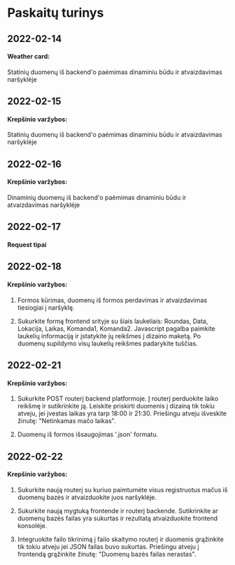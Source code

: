 # Paskaitų turinys


## 2022-02-14
#### Weather card:
Statinių duomenų iš backend'o paėmimas dinaminiu būdu ir atvaizdavimas naršyklėje

## 2022-02-15
#### Krepšinio varžybos:
Statinių duomenų iš backend'o paėmimas dinaminiu būdu ir atvaizdavimas naršyklėje

## 2022-02-16
#### Krepšinio varžybos:
Dinaminių duomenų iš backend'o paėmimas dinaminiu būdu ir atvaizdavimas naršyklėje

## 2022-02-17
#### Request tipai

## 2022-02-18
#### Krepšinio varžybos:
1. Formos kūrimas, duomenų iš formos perdavimas ir atvaizdavimas tiesiogiai į naršyklę.

2. Sukurkite formą frontend srityje su šiais laukeliais:
Roundas, Data, Lokacija, Laikas, Komanda1, Komanda2.
Javascript pagalba paimkite laukelių informaciją ir įstatykite jų reikšmes į dizaino maketą.
Po duomenų supildymo visų laukelių reikšmes padarykite tuščias.


## 2022-02-21
#### Krepšinio varžybos:
1. Sukurkite POST routerį backend platformoje. Į routerį perduokite laiko reikšmę ir sutikrinkite ją. Leiskite priskirti duomenis į dizainą tik tokiu atveju, jei įvestas laikas yra tarp 18:00 ir 21:30. Priešingu atveju išveskite žinutę: "Netinkamas mačo laikas".

2. Duomenų iš formos išsaugojimas '.json' formatu.

## 2022-02-22
#### Krepšinio varžybos:
1. Sukurkite naują routerį su kuriuo paimtumėte visus registruotus mačus iš duomenų bazės ir atvaizduokite juos naršyklėje.

2. Sukurkite naują mygtuką frontende ir routerį backende. Sutikrinkite ar duomenų bazės failas yra sukurtas ir rezultatą atvaizduokite frontend konsolėje.

3. Integruokite failo tikrinimą į failo skaitymo routerį ir duomenis grąžinkite tik tokiu atveju jei JSON failas buvo sukurtas. Priešingu atveju į frontendą grąžinkite žinutę: "Duomenų bazės failas nerastas".